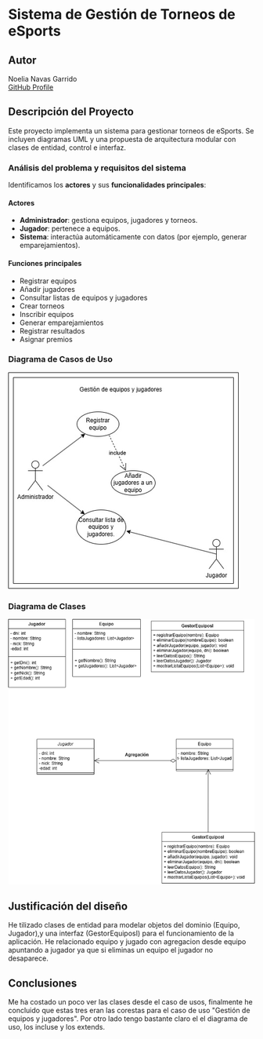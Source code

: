 # Sistema de Gestión de Torneos de eSports

## Autor
Noelia Navas Garrido  
[GitHub Profile](https:https://github.com/NoeliaNavas)

## Descripción del Proyecto
Este proyecto implementa un sistema para gestionar torneos de eSports. Se incluyen diagramas UML y una propuesta de arquitectura modular con clases de entidad, control e interfaz.

### Análisis del problema y requisitos del sistema

Identificamos los **actores** y sus **funcionalidades principales**:

#### Actores

- **Administrador**: gestiona equipos, jugadores y torneos.  
- **Jugador**: pertenece a equipos.  
- **Sistema**: interactúa automáticamente con datos (por ejemplo, generar emparejamientos).

#### Funciones principales

- Registrar equipos  
- Añadir jugadores  
- Consultar listas de equipos y jugadores  
- Crear torneos  
- Inscribir equipos  
- Generar emparejamientos  
- Registrar resultados  
- Asignar premios

### Diagrama de Casos de Uso
![Casos de uso](diagrams/casos-uso.jpg)

### Diagrama de Clases
![Diagrama de clases](diagrams/clases.png)

## Justificación del diseño
He tilizado clases de entidad para modelar objetos del dominio (Equipo, Jugador),y una interfaz (GestorEquiposI) para el funcionamiento de la aplicación. He relacionado equipo y jugado con agregacion desde equipo apuntando a jugador ya que si eliminas un equipo el jugador no desaparece.

## Conclusiones
Me ha costado un poco ver las clases desde el caso de usos, finalmente he concluido que estas tres eran las corestas para el caso de uso "Gestión de equipos y jugadores".
Por otro lado tengo bastante claro el el diagrama de uso, los incluse y los extends.

